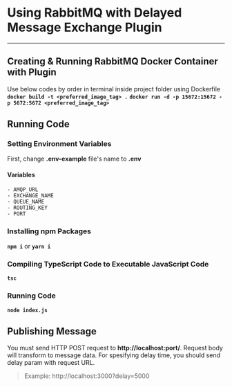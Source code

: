 # Using RabbitMQ with Delayed Message Exchange Plugin
---

## Creating & Running RabbitMQ Docker Container with Plugin
Use below codes by order in terminal inside project folder using Dockerfile
**`docker build -t <preferred_image_tag> .`**
**`docker run -d -p 15672:15672 -p 5672:5672 <preferred_image_tag>`**

## Running Code

### Setting Environment Variables
First, change **.env-example** file's name to **.env**

#### Variables
    - AMQP_URL
    - EXCHANGE_NAME
    - QUEUE_NAME
    - ROUTING_KEY
    - PORT

### Installing npm Packages
**`npm i`** or **`yarn i`**

### Compiling TypeScript Code to Executable JavaScript Code
**`tsc`**

### Running Code
**`node index.js`**

## Publishing Message
You must send HTTP POST request to **http://localhost:port/**. Request body will transform to message data. For spesifying delay time, you should send delay param with request URL.
> Example: http://localhost:3000?delay=5000